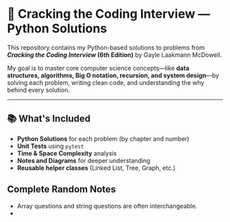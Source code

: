 # 🧠 Cracking the Coding Interview — Python Solutions

This repository contains my Python-based solutions to problems from **_Cracking the Coding Interview_ (6th Edition)** by Gayle Laakmann McDowell.

My goal is to master core computer science concepts—like **data structures, algorithms, Big O notation, recursion, and system design**—by solving each problem, writing clean code, and understanding the why behind every solution.

---

## 📚 What's Included

- **Python Solutions** for each problem (by chapter and number)
- **Unit Tests** using `pytest`
- **Time & Space Complexity** analysis
- **Notes and Diagrams** for deeper understanding
- **Reusable helper classes** (Linked List, Tree, Graph, etc.)


## Complete Random Notes


- Array questions and string questions are often interchangeable.
- 
